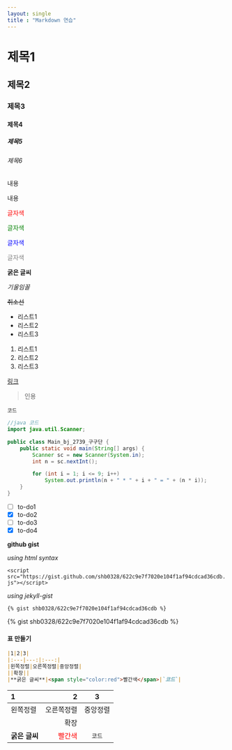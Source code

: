 ```yaml
---
layout: single
title : "Markdown 연습"
---
```


# 제목1
## 제목2
### 제목3
#### 제목4
##### 제목5
###### 제목6

내용

내용

<span style="color:red">글자색</span>

<span style="color:green">글자색</span>

<span style="color:blue">글자색</span>

<span style="color:grey">글자색</span>

**굵은 글씨**

*기울임꼴*

~~취소선~~

* 리스트1
* 리스트2
* 리스트3

1. 리스트1
2. 리스트2
3. 리스트3

[링크](https://shb0328.github.io/)

> 인용

```
코드
```

```java
//java 코드
import java.util.Scanner;

public class Main_bj_2739_구구단 {
    public static void main(String[] args) {
        Scanner sc = new Scanner(System.in);
        int n = sc.nextInt();

        for (int i = 1; i <= 9; i++)
            System.out.println(n + " * " + i + " = " + (n * i));
    }
}

```

- [ ] to-do1
- [X] to-do2
- [ ] to-do3
- [X] to-do4

**github gist**

*using html syntax*

`<script src="https://gist.github.com/shb0328/622c9e7f7020e104f1af94cdcad36cdb.js"></script>`

<script src="https://gist.github.com/shb0328/622c9e7f7020e104f1af94cdcad36cdb.js"></script>

*using jekyll-gist*

`{% gist shb0328/622c9e7f7020e104f1af94cdcad36cdb %}`

{% gist shb0328/622c9e7f7020e104f1af94cdcad36cdb %}


#### 표 만들기

```markdown
|1|2|3|
|:---|---:|:---:|
|왼쪽정렬|오른쪽정렬|중앙정렬|
||확장||
|**굵은 글씨**|<span style="color:red">빨간색</span>|`코드`|
```

|1|2|3|
|:---|---:|:---:|
|왼쪽정렬|오른쪽정렬|중앙정렬|
||확장||
|**굵은 글씨**|<span style="color:red">빨간색</span>|`코드`|
